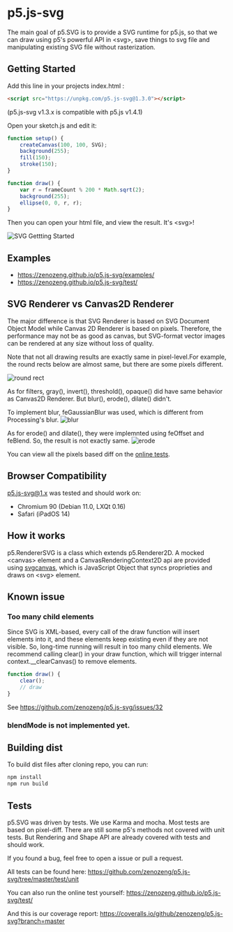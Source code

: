 # p5.js-svg

The main goal of p5.SVG is to provide a SVG runtime for p5.js,
so that we can draw using p5's powerful API in \<svg\>, save things to svg file
and manipulating existing SVG file without rasterization.

## Getting Started

Add this line in your projects index.html :

```html
<script src="https://unpkg.com/p5.js-svg@1.3.0"></script>
```

(p5.js-svg v1.3.x is compatible with p5.js v1.4.1)

Open your sketch.js and edit it:

```javascript
function setup() {
    createCanvas(100, 100, SVG);
    background(255);
    fill(150);
    stroke(150);
}

function draw() {
    var r = frameCount % 200 * Math.sqrt(2);
    background(255);
    ellipse(0, 0, r, r);
}
```

Then you can open your html file, and view the result.
It's \<svg\>!

![SVG Gettting Started](./doc/svg-getting-started.png)

## Examples

- https://zenozeng.github.io/p5.js-svg/examples/
- https://zenozeng.github.io/p5.js-svg/test/

## SVG Renderer vs Canvas2D Renderer

The major difference is that SVG Renderer is based on SVG Document Object Model
while Canvas 2D Renderer is based on pixels.
Therefore, the performance may not be as good as canvas, but SVG-format vector images can be rendered at any size without loss of quality.

Note that not all drawing results are exactly same in pixel-level.For example, the round rects below are almost same, but there are some pixels different.

![round rect](doc/round-rect.png)

As for filters, gray(), invert(), threshold(), opaque() did have same behavior as Canvas2D Renderer. But blur(), erode(), dilate() didn't.

To implement blur, feGaussianBlur was used, which is different from Processing's blur.
![blur](doc/blur.png)

As for erode() and dilate(), they were implemnted using feOffset and feBlend. So, the result is not exactly same.
![erode](doc/erode.png)

You can view all the pixels based diff on the [online tests](http://zenozeng.github.io/p5.js-svg/test/).

## Browser Compatibility

p5.js-svg@1.x was tested and should work on:

- Chromium 90 (Debian 11.0, LXQt 0.16)
- Safari (iPadOS 14)

## How it works

p5.RendererSVG is a class which extends p5.Renderer2D.
A mocked \<canvas\> element and a CanvasRenderingContext2D api are provided using [svgcanvas](https://github.com/zenozeng/svgcanvas),
which is JavaScript Object that syncs proprieties and draws on \<svg\> element.

## Known issue

### Too many child elements

Since SVG is XML-based, every call of the draw function will insert elements into it, and these elements keep existing even if they are not visible. So, long-time running will result in too many child elements. We recommend calling clear() in your draw function, which will trigger internal context.__clearCanvas() to remove elements.

```javascript
function draw() {
    clear();
    // draw
}
```

See https://github.com/zenozeng/p5.js-svg/issues/32

### blendMode is not implemented yet.

## Building dist

To build dist files after cloning repo, you can run:

```bash
npm install
npm run build
```

## Tests

p5.SVG was driven by tests.
We use Karma and mocha.
Most tests are based on pixel-diff.
There are still some p5's methods not covered with unit tests.
But Rendering and Shape API are already covered with tests and should work.

If you found a bug, feel free to open a issue or pull a request.

All tests can be found here:
https://github.com/zenozeng/p5.js-svg/tree/master/test/unit

You can also run the online test yourself:
https://zenozeng.github.io/p5.js-svg/test/

And this is our coverage report:
https://coveralls.io/github/zenozeng/p5.js-svg?branch=master
